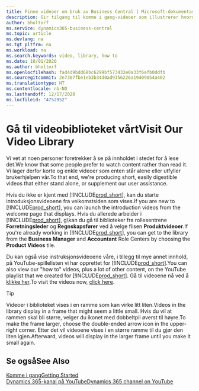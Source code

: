```yaml
---
title: Finne videoer om bruk av Business Central | Microsoft-dokumentasjon
description: Gir tilgang til komme i gang-videoer som illustrerer hvordan du kan utføre vanlige oppgaver.
author: bholtorf
ms.service: dynamics365-business-central
ms.topic: article
ms.devlang: na
ms.tgt_pltfrm: na
ms.workload: na
ms.search.keywords: video, library, how to
ms.date: 10/01/2020
ms.author: bholtorf
ms.openlocfilehash: fad4d9bdd68bc6299bf573432e0a33f6afb0ddfb
ms.sourcegitcommit: 2e7307fbe1eb3b34d0ad9356226a19409054a402
ms.translationtype: HT
ms.contentlocale: nb-NO
ms.lasthandoff: 12/17/2020
ms.locfileid: "4752952"
---
```

# <a name="visit-our-video-library"></a><span data-ttu-id="33233-103">Gå til videobiblioteket vårt</span><span class="sxs-lookup"><span data-stu-id="33233-103">Visit Our Video Library</span></span>

<span data-ttu-id="33233-104">Vi vet at noen personer foretrekker å se på innholdet i stedet for å lese det.</span><span class="sxs-lookup"><span data-stu-id="33233-104">We know that some people prefer to watch content rather than read it.</span></span> <span data-ttu-id="33233-105">Vi lager derfor korte og enkle videoer som enten står alene eller utfyller brukerhjelpen vår.</span><span class="sxs-lookup"><span data-stu-id="33233-105">To that end, we're producing short, easily digestible videos that either stand alone, or supplement our user assistance.</span></span>  

<span data-ttu-id="33233-106">Hvis du ikke er kjent med [!INCLUDE[prod_short](includes/prod_short.md)], kan du starte introduksjonsvideoene fra velkomstsiden som vises.</span><span class="sxs-lookup"><span data-stu-id="33233-106">If you are new to [!INCLUDE[prod_short](includes/prod_short.md)], you can launch the introduction videos from the welcome page that displays.</span></span> <span data-ttu-id="33233-107">Hvis du allerede arbeider i [!INCLUDE[prod_short](includes/prod_short.md)], g\kan du gå til biblioteker fra rollesentrene **Forretningsleder** og **Regnskapsfører** ved å velge flisen **Produktvideoer**.</span><span class="sxs-lookup"><span data-stu-id="33233-107">If you're already working in [!INCLUDE[prod_short](includes/prod_short.md)], you can get to the library from the **Business Manager** and **Accountant** Role Centers by choosing the **Product Videos** tile.</span></span>  

<span data-ttu-id="33233-108">Du kan også vise instruksjonsvideoene våre, i tillegg til mye annet innhold, på YouTube-spillelisten vi har opprettet for [!INCLUDE[prod_short](includes/prod_short.md)].</span><span class="sxs-lookup"><span data-stu-id="33233-108">You can also view our "how to" videos, plus a lot of other content, on the YouTube playlist that we created for [!INCLUDE[prod_short](includes/prod_short.md)].</span></span> <span data-ttu-id="33233-109">Gå til videoene nå ved å [klikke her](https://go.microsoft.com/fwlink/?linkid=851533).</span><span class="sxs-lookup"><span data-stu-id="33233-109">To visit the videos now, [click here](https://go.microsoft.com/fwlink/?linkid=851533).</span></span>

> [!Tip]  
> <span data-ttu-id="33233-110">Videoer i biblioteket vises i en ramme som kan virke litt liten.</span><span class="sxs-lookup"><span data-stu-id="33233-110">Videos in the library display in a frame that might seem a little small.</span></span> <span data-ttu-id="33233-111">Hvis du vil at rammen skal bli større, velger du ikonet med dobbeltpil øverst til høyre.</span><span class="sxs-lookup"><span data-stu-id="33233-111">To make the frame larger, choose the double-ended arrow icon in the upper-right corner.</span></span> <span data-ttu-id="33233-112">Etter det vil videoene vises i en større ramme til du gjør den liten igjen.</span><span class="sxs-lookup"><span data-stu-id="33233-112">Afterward, videos will display in the larger frame until you make it small again.</span></span>

## <a name="see-also"></a><span data-ttu-id="33233-113">Se også</span><span class="sxs-lookup"><span data-stu-id="33233-113">See Also</span></span>

[<span data-ttu-id="33233-114">Komme i gang</span><span class="sxs-lookup"><span data-stu-id="33233-114">Getting Started</span></span>](product-get-started.md)  
[<span data-ttu-id="33233-115">Dynamics 365-kanal på YouTube</span><span class="sxs-lookup"><span data-stu-id="33233-115">Dynamics 365 channel on YouTube</span></span>](https://www.youtube.com/channel/UCJGCg4rB3QSs8y_1FquelBQ)  
